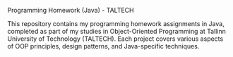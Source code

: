 Programming Homework (Java) - TALTECH

This repository contains my programming homework assignments in Java, completed as part of my studies in Object-Oriented Programming at Tallinn University of Technology (TALTECH). Each project covers various aspects of OOP principles, design patterns, and Java-specific techniques.
